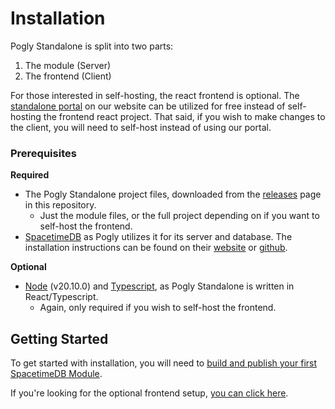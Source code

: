 # Installation

Pogly Standalone is split into two parts:
1. The module (Server)
2. The frontend (Client)

For those interested in self-hosting, the react frontend is optional. The [standalone portal](https://standalone.pogly.gg) on our website can be utilized for free instead of self-hosting the frontend react project. That said, if you wish to make changes to the client, you will need to self-host instead of using our portal.

### Prerequisites

**Required**
- The Pogly Standalone project files, downloaded from the [releases](https://github.com/PoglyApp/PoglyStandalone/releases) page in this repository.
  - Just the module files, or the full project depending on if you want to self-host the frontend.
- [SpacetimeDB](https://spacetimedb.com) as Pogly utilizes it for its server and database. The installation instructions can be found on their [website](https://spacetimedb.com/install) or [github](https://github.com/clockworklabs/SpacetimeDB/tree/master#installation). 


**Optional**
- [Node](https://nodejs.org/en/download) (v20.10.0) and [Typescript](https://www.npmjs.com/package/typescript), as Pogly Standalone is written in React/Typescript.
  - Again, only required if you wish to self-host the frontend.

## Getting Started
To get started with installation, you will need to [build and publish your first SpacetimeDB Module](./install/moduleSetup.md).

If you're looking for the optional frontend setup, [you can click here](./install/frontendSetup.md).